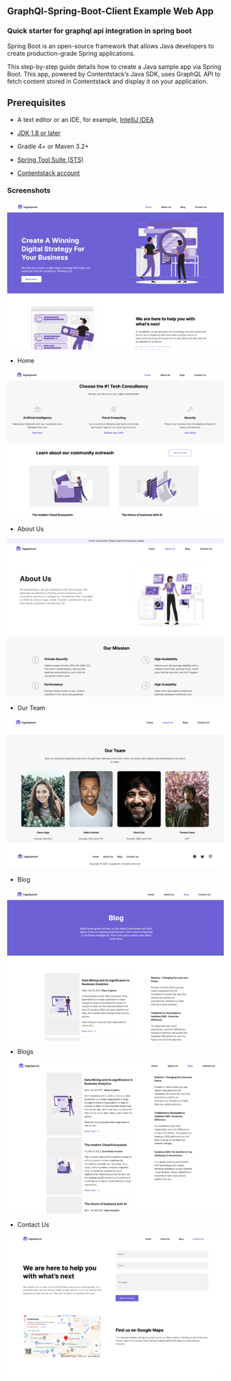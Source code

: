 ## GraphQl-Spring-Boot-Client Example Web App

### Quick starter for graphql api integration in spring boot


Spring Boot is an open-source framework that allows Java developers to create production-grade Spring applications.

This step-by-step guide details how to create a Java sample app via Spring Boot. This app, powered by Contentstack’s Java SDK, uses GraphQL API to fetch content stored in Contentstack and display it on your application.

## Prerequisites

-   A text editor or an IDE, for example, [IntelliJ IDEA](https://www.jetbrains.com/idea/download/)

-   [JDK 1.8 or later](https://www.oracle.com/in/java/technologies/javase/javase-jdk8-downloads.html)

-   Gradle 4+ or Maven 3.2+

-   [Spring Tool Suite (STS)](https://spring.io/tools)

-   [Contentstack account](https://www.contentstack.com/login/)





### Screenshots

![image info](./assets/one.png)

- Home

![image info](./assets/two.png)

- About Us

![image info](./assets/three.png)

- Our Team

![image info](./assets/four.png)

- Blog

![image info](./assets/five.png)

- Blogs

![image info](./assets/six.png)

- Contact Us

![image info](./assets/seven.png)
